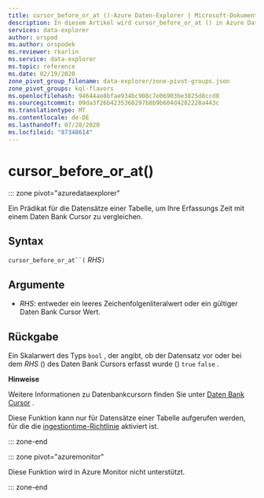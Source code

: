 ```yaml
---
title: cursor_before_or_at ()-Azure Daten-Explorer | Microsoft-Dokumentation
description: In diesem Artikel wird cursor_before_or_at () in Azure Daten-Explorer beschrieben.
services: data-explorer
author: orspod
ms.author: orspodek
ms.reviewer: rkarlin
ms.service: data-explorer
ms.topic: reference
ms.date: 02/19/2020
zone_pivot_group_filename: data-explorer/zone-pivot-groups.json
zone_pivot_groups: kql-flavors
ms.openlocfilehash: 94644ae8bfae934bc908c7e06903be3825d8ccd8
ms.sourcegitcommit: 09da3f26b4235368297b8b9b604d4282228a443c
ms.translationtype: MT
ms.contentlocale: de-DE
ms.lasthandoff: 07/28/2020
ms.locfileid: "87348614"
---
```

# <a name="cursor_before_or_at"></a>cursor_before_or_at()

::: zone pivot="azuredataexplorer"

Ein Prädikat für die Datensätze einer Tabelle, um Ihre Erfassungs Zeit mit einem Daten Bank Cursor zu vergleichen.

## <a name="syntax"></a>Syntax

`cursor_before_or_at``(` *RHS*`)`

## <a name="arguments"></a>Argumente

* *RHS*: entweder ein leeres Zeichenfolgenliteralwert oder ein gültiger Daten Bank Cursor Wert.

## <a name="returns"></a>Rückgabe

Ein Skalarwert des Typs `bool` , der angibt, ob der Datensatz vor oder bei dem *RHS* () des Daten Bank Cursors erfasst wurde () `true` `false` .

**Hinweise**

Weitere Informationen zu Datenbankcursorn finden Sie unter [Daten Bank Cursor](../management/databasecursor.md) .

Diese Funktion kann nur für Datensätze einer Tabelle aufgerufen werden, für die die [ingestiontime-Richtlinie](../management/ingestiontimepolicy.md) aktiviert ist.

::: zone-end

::: zone pivot="azuremonitor"

Diese Funktion wird in Azure Monitor nicht unterstützt.

::: zone-end
